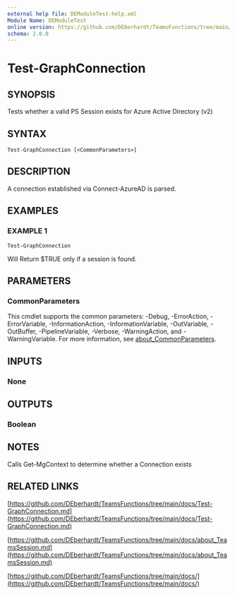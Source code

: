 ```yaml
---
external help file: DEModuleTest-help.xml
Module Name: DEModuleTest
online version: https://github.com/DEberhardt/TeamsFunctions/tree/main/docs/Test-GraphConnection.md
schema: 2.0.0
---
```


# Test-GraphConnection

## SYNOPSIS
Tests whether a valid PS Session exists for Azure Active Directory (v2)

## SYNTAX

```
Test-GraphConnection [<CommonParameters>]
```

## DESCRIPTION
A connection established via Connect-AzureAD is parsed.

## EXAMPLES

### EXAMPLE 1
```
Test-GraphConnection
```

Will Return $TRUE only if a session is found.

## PARAMETERS

### CommonParameters
This cmdlet supports the common parameters: -Debug, -ErrorAction, -ErrorVariable, -InformationAction, -InformationVariable, -OutVariable, -OutBuffer, -PipelineVariable, -Verbose, -WarningAction, and -WarningVariable. For more information, see [about_CommonParameters](http://go.microsoft.com/fwlink/?LinkID=113216).

## INPUTS

### None
## OUTPUTS

### Boolean
## NOTES
Calls Get-MgContext to determine whether a Connection exists

## RELATED LINKS

[https://github.com/DEberhardt/TeamsFunctions/tree/main/docs/Test-GraphConnection.md](https://github.com/DEberhardt/TeamsFunctions/tree/main/docs/Test-GraphConnection.md)

[https://github.com/DEberhardt/TeamsFunctions/tree/main/docs/about_TeamsSession.md](https://github.com/DEberhardt/TeamsFunctions/tree/main/docs/about_TeamsSession.md)

[https://github.com/DEberhardt/TeamsFunctions/tree/main/docs/](https://github.com/DEberhardt/TeamsFunctions/tree/main/docs/)

